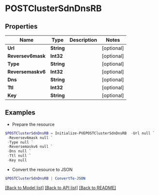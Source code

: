 # POSTClusterSdnDnsRB
## Properties

Name | Type | Description | Notes
------------ | ------------- | ------------- | -------------
**Url** | **String** |  | [optional] 
**Reversev6mask** | **Int32** |  | [optional] 
**Type** | **String** |  | [optional] 
**Reversemaskv6** | **Int32** |  | [optional] 
**Dns** | **String** |  | [optional] 
**Ttl** | **Int32** |  | [optional] 
**Key** | **String** |  | [optional] 

## Examples

- Prepare the resource
```powershell
$POSTClusterSdnDnsRB = Initialize-PVEPOSTClusterSdnDnsRB  -Url null `
 -Reversev6mask null `
 -Type null `
 -Reversemaskv6 null `
 -Dns null `
 -Ttl null `
 -Key null
```

- Convert the resource to JSON
```powershell
$POSTClusterSdnDnsRB | ConvertTo-JSON
```

[[Back to Model list]](../README.md#documentation-for-models) [[Back to API list]](../README.md#documentation-for-api-endpoints) [[Back to README]](../README.md)


